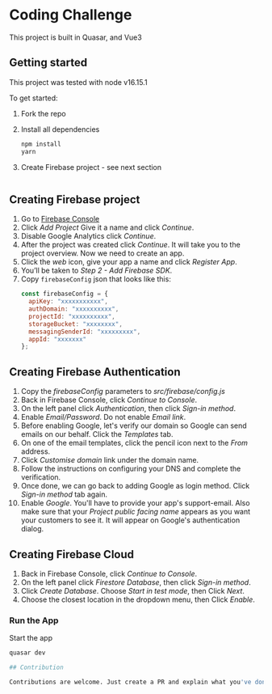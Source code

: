 # Coding Challenge

This project is built in Quasar, and Vue3

## Getting started
This project was tested with node v16.15.1

To get started:
1. Fork the repo
2. Install all dependencies
    ```bash
    npm install
   yarn
    ```
3. Create Firebase project - see next section

    ```
## Creating Firebase project
1. Go to [Firebase Console](https://console.firebase.google.com/)
2. Click _Add Project_ Give it a name and click _Continue_.
3. Disable Google Analytics click _Continue_.
4. After the project was created click _Continue_. It will take you to the project overview. Now we need to create an app.
5. Click the _web_ icon, give your app a name and click _Register App_.
6. You’ll be taken to _Step 2 - Add Firebase SDK_.
7. Copy `firebaseConfig` json that looks like this:
   ```javascript
   const firebaseConfig = {
     apiKey: "xxxxxxxxxxx",
     authDomain: "xxxxxxxxxx",
     projectId: "xxxxxxxxxx",
     storageBucket: "xxxxxxxx",
     messagingSenderId: "xxxxxxxxx",
     appId: "xxxxxxx"
   };
   ```
## Creating Firebase Authentication
1. Copy the _firebaseConfig_ parameters to _src/firebase/config.js_ 
2. Back in Firebase Console, click _Continue to Console_.
3. On the left panel click _Authentication_, then click _Sign-in method_.
4. Enable _Email/Password_. Do not enable _Email link_.
5. Before enabling Google, let's verify our domain so Google can send emails on our behalf. Click the _Templates_ tab.
6. On one of the email templates, click the pencil icon next to the _From_ address.
7. Click _Customise domain_ link under the domain name.
8. Follow the instructions on configuring your DNS and complete the verification.
9. Once done, we can go back to adding Google as login method. Click _Sign-in method_ tab again.
10. Enable _Google_. You'll have to provide your app's support-email. Also make sure that your _Project public facing name_ appears as you want your customers to see it. It will appear on Google's authentication dialog.

## Creating Firebase Cloud
1. Back in Firebase Console, click _Continue to Console_.
2. On the left panel click _Firestore Database_, then click _Sign-in method_.
3. Click _Create Database_. Choose _Start in test mode_, then Click _Next_.
4. Choose the closest location in the dropdown menu, then Click _Enable_.


### Run the App

Start the app
```bash
quasar dev

## Contribution

Contributions are welcome. Just create a PR and explain what you've done :)
